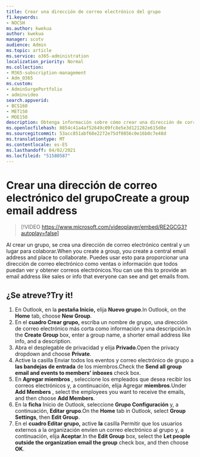 ```yaml
---
title: Crear una dirección de correo electrónico del grupo
f1.keywords:
- NOCSH
ms.author: kwekua
author: kwekua
manager: scotv
audience: Admin
ms.topic: article
ms.service: o365-administration
localization_priority: Normal
ms.collection:
- M365-subscription-management
- Adm_O365
ms.custom:
- AdminSurgePortfolio
- adminvideo
search.appverid:
- BCS160
- MET150
- MOE150
description: Obtenga información sobre cómo crear una dirección de correo electrónico de grupo.
ms.openlocfilehash: 0854c41a4af52649c09fc8e5e3d121282e615d8e
ms.sourcegitcommit: 53acc851abf68e2272e75df0856c0e16b0c7e48d
ms.translationtype: MT
ms.contentlocale: es-ES
ms.lasthandoff: 04/02/2021
ms.locfileid: "51580587"
---
```

# <a name="create-a-group-email-address"></a><span data-ttu-id="65c62-103">Crear una dirección de correo electrónico del grupo</span><span class="sxs-lookup"><span data-stu-id="65c62-103">Create a group email address</span></span>

> [!VIDEO https://www.microsoft.com/videoplayer/embed/RE2GCG3?autoplay=false]

<span data-ttu-id="65c62-104">Al crear un grupo, se crea una dirección de correo electrónico central y un lugar para colaborar.</span><span class="sxs-lookup"><span data-stu-id="65c62-104">When you create a group, you create a central email address and place to collaborate.</span></span> <span data-ttu-id="65c62-105">Puedes usar esto para proporcionar una dirección de correo electrónico como ventas o información que todos puedan ver y obtener correos electrónicos.</span><span class="sxs-lookup"><span data-stu-id="65c62-105">You can use this to provide an email address like sales or info that everyone can see and get emails from.</span></span>

## <a name="try-it"></a><span data-ttu-id="65c62-106">¿Se atreve?</span><span class="sxs-lookup"><span data-stu-id="65c62-106">Try it!</span></span>

1. <span data-ttu-id="65c62-107">En Outlook, en la **pestaña Inicio,** elija **Nuevo grupo**.</span><span class="sxs-lookup"><span data-stu-id="65c62-107">In Outlook, on the  **Home** tab, choose  **New Group**.</span></span>
2. <span data-ttu-id="65c62-108">En el  **cuadro Crear grupo,**  escriba un nombre de grupo, una dirección de correo electrónico más corta como información y una descripción.</span><span class="sxs-lookup"><span data-stu-id="65c62-108">In the  **Create Group**  box, enter a group name, a shorter email address like info, and a description.</span></span>
3. <span data-ttu-id="65c62-109">Abra el desplegable de privacidad y elija  **Privado**.</span><span class="sxs-lookup"><span data-stu-id="65c62-109">Open the privacy dropdown and choose  **Private**.</span></span>
4. <span data-ttu-id="65c62-110">Active la casilla Enviar todos los eventos y correo electrónico de grupo a  **las bandejas de entrada**  de los miembros.</span><span class="sxs-lookup"><span data-stu-id="65c62-110">Check the  **Send all group email and events to members' inboxes**  check box.</span></span>
5. <span data-ttu-id="65c62-111">En  **Agregar miembros** , seleccione los empleados que desea recibir los correos electrónicos y, a continuación, elija Agregar  **miembros**.</span><span class="sxs-lookup"><span data-stu-id="65c62-111">Under  **Add Members** , select the employees you want to receive the emails, and then choose  **Add Members**.</span></span>
6. <span data-ttu-id="65c62-112">En la **ficha** Inicio de Outlook, seleccione **Grupo Configuración** y, a continuación, **Editar grupo**.</span><span class="sxs-lookup"><span data-stu-id="65c62-112">On the  **Home**  tab in Outlook, select  **Group Settings**, then **Edit Group**.</span></span>
7. <span data-ttu-id="65c62-113">En el  **cuadro Editar grupo,**  active  **la**  casilla Permitir que los usuarios externos a la organización envíen un correo electrónico al grupo y, a continuación, elija  **Aceptar**.</span><span class="sxs-lookup"><span data-stu-id="65c62-113">In the  **Edit Group**  box, select the  **Let people outside the organization email the group**  check box, and then choose  **OK**.</span></span>